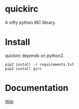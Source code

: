 # quickirc

A nifty python IRC library.

Install
=======

quickirc depends on python2.

    pip2 install -r requirements.txt
    pip2 install qirc

Documentation
=============

[Wiki](https://github.com/iogf/qirc/wiki)


